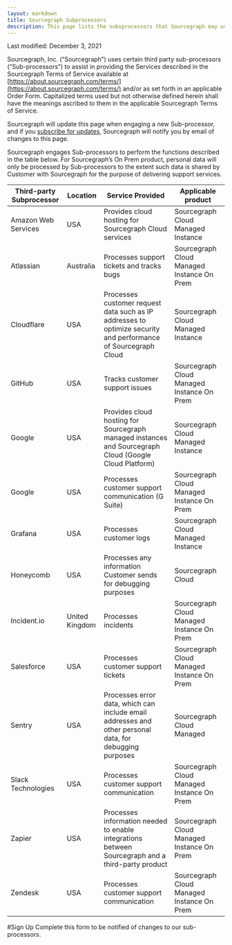 ```yaml
---
layout: markdown
title: Sourcegraph Subprocessors
description: This page lists the subsprocessors that Sourcegraph may use
---
```


Last modified: December 3, 2021

Sourcegraph, Inc. (“Sourcegraph”) uses certain third party sub-processors (“Sub-processors”) to assist in providing the Services described in the Sourcegraph Terms of Service available at [https://about.sourcegraph.com/terms/](https://about.sourcegraph.com/terms/) and/or as set forth in an applicable Order Form. Capitalized terms used but not otherwise defined herein shall have the meanings ascribed to them in the applicable Sourcegraph Terms of Service.

Sourcegraph will update this page when engaging a new Sub-processor, and if you [subscribe for updates](#sign-up), Sourcegraph will notify you by email of changes to this page.

Sourcegraph engages Sub-processors to perform the functions described in the table below. For Sourcegraph’s On Prem product, personal data will only be processed by Sub-processors to the extent such data is shared by Customer with Sourcegraph for the purpose of delivering support services.

| Third-party Subprocessor | Location       | Service Provided                                                                                               | Applicable product                         |
| ------------------------ | -------------- | -------------------------------------------------------------------------------------------------------------- | ------------------------------------------ |
| Amazon Web Services      | USA            | Provides cloud hosting for Sourcegraph Cloud services                                                          | Sourcegraph Cloud Managed Instance         |
| Atlassian                | Australia      | Processes support tickets and tracks bugs                                                                      | Sourcegraph Cloud Managed Instance On Prem |
| Cloudflare               | USA            | Processes customer request data such as IP addresses to optimize security and performance of Sourcegraph Cloud | Sourcegraph Cloud Managed Instance         |
| GitHub                   | USA            | Tracks customer support issues                                                                                 | Sourcegraph Cloud Managed Instance On Prem |
| Google                   | USA            | Provides cloud hosting for Sourcegraph managed instances and Sourcegraph Cloud (Google Cloud Platform)         | Sourcegraph Cloud Managed Instance         |
| Google                   | USA            | Processes customer support communication (G Suite)                                                             | Sourcegraph Cloud Managed Instance On Prem |
| Grafana                  | USA            | Processes customer logs                                                                                        | Sourcegraph Cloud Managed Instance         |
| Honeycomb                | USA            | Processes any information Customer sends for debugging purposes                                                | Sourcegraph Cloud                          |
| Incident.io              | United Kingdom | Processes incidents                                                                                            | Sourcegraph Cloud Managed Instance On Prem |
| Salesforce               | USA            | Processes customer support tickets                                                                             | Sourcegraph Cloud Managed Instance On Prem |
| Sentry                   | USA            | Processes error data, which can include email addresses and other personal data, for debugging purposes        | Sourcegraph Cloud Managed                  |
| Slack Technologies       | USA            | Processes customer support communication                                                                       | Sourcegraph Cloud Managed Instance On Prem |
| Zapier                   | USA            | Processes information needed to enable integrations between Sourcegraph and a third-party product              | Sourcegraph Cloud Managed Instance On Prem |
| Zendesk                  | USA            | Processes customer support communication                                                                       | Sourcegraph Cloud Managed Instance On Prem |

#Sign Up
Complete this form to be notified of changes to our sub-processors.

<!--[if lte IE 8]>
<script charset="utf-8" type="text/javascript" src="//js.hsforms.net/forms/v2-legacy.js"></script>
<![endif]-->
<script charset="utf-8" type="text/javascript" src="//js.hsforms.net/forms/v2.js"></script>
<script>
hbspt.forms.create({
	region: "na1",
	portalId: "2762526",
	formId: "08e6c442-0e7c-4892-a262-76dae55ab497"
});
</script>
